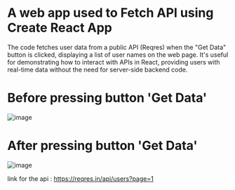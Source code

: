 # A web app used to Fetch API using Create React App

The code fetches user data from a public API (Reqres) when the "Get Data" button is clicked, displaying a list of user names on the web page. It's useful for demonstrating how to interact with APIs in React, providing users with real-time data without the need for server-side backend code.

# Before pressing button 'Get Data'
![image](https://github.com/Ayaan198/LGMVIP-Web-Task-2/assets/110682132/9e7cdd21-70f2-4e88-ac7a-fe5b7c7181e8)

# After pressing button 'Get Data'
![image](https://github.com/Ayaan198/LGMVIP-Web-Task-2/assets/110682132/bffc3c64-8940-41ff-9cb4-89fa78e018c3)

link for the api : https://reqres.in/api/users?page=1



